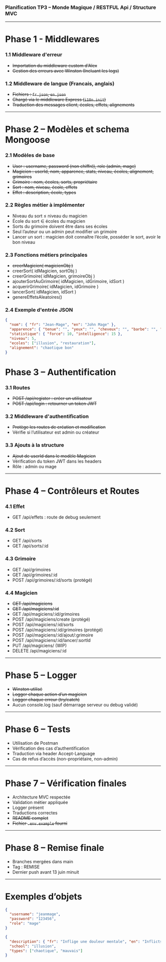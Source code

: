 ### Planification TP3 – Monde Magique / RESTFUL Api / Structure MVC

---
# Phase 1 - Middlewares

### 1.1 Middleware d'erreur
- ~~Importation du middleware custom d'Alex~~
- ~~Gestion des erreurs avec Winston (Incluant les logs)~~

### 1.2 Middleware de langue (Francais, anglais)
- ~~Fichiers : `fr.json`, `en.json`~~
- ~~Chargé via le middleware Express (`i18n.init`)~~
- ~~Traduction des messages client, écoles, effets, alignements~~

---
# Phase 2 – Modèles et schema Mongoose

### 2.1 Modèles de base

- ~~User : username, password (non chiffré), role (admin, mage)~~
- ~~Magicien : userId, nom, apparence, stats, niveau, écoles, alignement, grimoires~~
- ~~Grimoire : nom, écoles, sorts, propriétaire~~
- ~~Sort : nom, niveau, école, effets~~
- ~~Effet : description, école, types~~

### 2.2 Règles métier à implémenter

- Niveau du sort ≤ niveau du magicien
- École du sort ∈ écoles du magicien
- Sorts du grimoire doivent être dans ses écoles
- Seul l’auteur ou un admin peut modifier un grimoire
- Lancer un sort : magicien doit connaître l’école, posséder le sort, avoir le bon niveau

### 2.3 Fonctions métiers principales

- ~~creerMagicien( magicienObj )~~
- creerSort( idMagicien, sortObj )
- creerGrimoire( idMagicien, grimoireObj )
- ajouterSortAuGrimoire( idMagicien, idGrimoire, idSort )
- acquerirGrimoire( idMagicien, idGrimoire )
- lancerSort( idMagicien, idSort )
- genereEffetsAleatoires()

### 2.4 Exemple d'entrée JSON

```json
{
  "nom": { "fr": "Jean-Mage", "en": "John Mage" },
  "apparence": { "tenue": "", "yeux": "", "cheveux": "", "barbe": "", "barbe": "" },
  "statistique": { "force": 10, "intelligence": 15 },
  "niveau": 5,
  "ecoles": ["illusion", "restauration"],
  "alignement": "chaotique bon"
}
```

# Phase 3 – Authentification

### 3.1 Routes

- ~~POST /api/register : créer un utilisateur~~
- ~~POST /api/login : retourner un token JWT~~

### 3.2 Middleware d'authentification

- ~~Protège les routes de création et modification~~
- Vérifie si l’utilisateur est admin ou créateur

### 3.3 Ajouts à la structure

- ~~Ajout de userId dans le modèle Magicien~~
- Vérification du token JWT dans les headers
- Rôle : admin ou mage

---
# Phase 4 – Contrôleurs et Routes

### 4.1 Effet

- GET /api/effets : route de debug seulement

### 4.2 Sort

- GET /api/sorts
- GET /api/sorts/:id

### 4.3 Grimoire

- GET /api/grimoires
- GET /api/grimoires/:id
- POST /api/grimoires/:id/sorts (protégé)

### 4.4 Magicien

- ~~GET /api/magiciens~~
- ~~GET /api/magiciens/:id~~
- GET /api/magiciens/:id/grimoires
- POST /api/magiciens/create (protégé)
- POST /api/magiciens/:id/sorts
- POST /api/magiciens/:id/grimoires (protégé)
- POST /api/magiciens/:id/ajout/:grimoire
- POST /api/magiciens/:id/lancer/:sortId
- PUT /api/magiciens/ (WIP)
- DELETE /api/magiciens/:id

---
# Phase 5 – Logger

- ~~Winston utilisé~~
- ~~Logger chaque action d’un magicien~~
- ~~Logger chaque erreur (try/catch)~~
- Aucun console.log (sauf démarrage serveur ou debug validé)

---
# Phase 6 – Tests

- Utilisation de Postman
- Vérification des cas d’authentification
- Traduction via header Accept-Language
- Cas de refus d’accès (non-propriétaire, non-admin)

---
# Phase 7 – Vérification finales

- Architecture MVC respectée
- Validation métier appliquée
- Logger présent
- Traductions correctes
- ~~README complet~~
- ~~Fichier `.env.example` fourni~~

---
# Phase 8 – Remise finale

- Branches mergées dans main
- Tag : REMISE
- Dernier push avant 13 juin minuit

---
# Exemples d’objets

```json
{
  "username": "jeanmage",
  "password": "123456",
  "role": "mage"
}
```

```json
{
  "description": { "fr": "Inflige une douleur mentale", "en": "Inflicts mental pain" },
  "school": "illusion",
  "types": ["chaotique", "mauvais"]
}
```